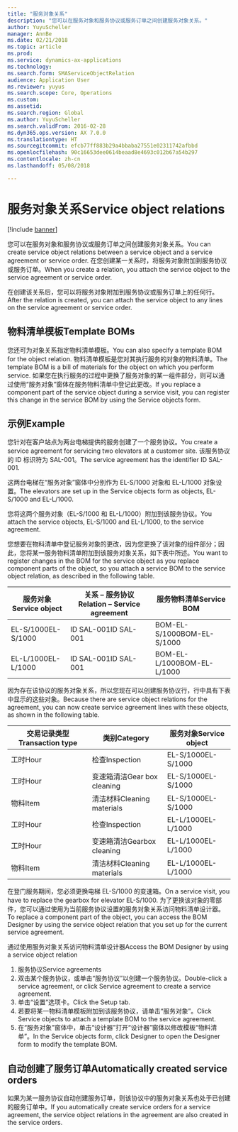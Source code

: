 ```yaml
---
title: "服务对象关系"
description: "您可以在服务对象和服务协议或服务订单之间创建服务对象关系。"
author: YuyuScheller
manager: AnnBe
ms.date: 02/21/2018
ms.topic: article
ms.prod: 
ms.service: dynamics-ax-applications
ms.technology: 
ms.search.form: SMAServiceObjectRelation
audience: Application User
ms.reviewer: yuyus
ms.search.scope: Core, Operations
ms.custom: 
ms.assetid: 
ms.search.region: Global
ms.author: YuyuScheller
ms.search.validFrom: 2016-02-28
ms.dyn365.ops.version: AX 7.0.0
ms.translationtype: HT
ms.sourcegitcommit: efcb77ff883b29a4bbaba27551e02311742afbbd
ms.openlocfilehash: 90c16653dee0614beaad8e4693c012b67a54b297
ms.contentlocale: zh-cn
ms.lasthandoff: 05/08/2018

---
```


# <a name="service-object-relations"></a><span data-ttu-id="b807d-103">服务对象关系</span><span class="sxs-lookup"><span data-stu-id="b807d-103">Service object relations</span></span> 

[!include [banner](../includes/banner.md)]

<span data-ttu-id="b807d-104">您可以在服务对象和服务协议或服务订单之间创建服务对象关系。</span><span class="sxs-lookup"><span data-stu-id="b807d-104">You can create service object relations between a service object and a service agreement or service order.</span></span> <span data-ttu-id="b807d-105">在您创建某一关系时，将服务对象附加到服务协议或服务订单。</span><span class="sxs-lookup"><span data-stu-id="b807d-105">When you create a relation, you attach the service object to the service agreement or service order.</span></span>

<span data-ttu-id="b807d-106">在创建该关系后，您可以将服务对象附加到服务协议或服务订单上的任何行。</span><span class="sxs-lookup"><span data-stu-id="b807d-106">After the relation is created, you can attach the service object to any lines on the service agreement or service order.</span></span>

## <a name="template-boms"></a><span data-ttu-id="b807d-107">物料清单模板</span><span class="sxs-lookup"><span data-stu-id="b807d-107">Template BOMs</span></span>

<span data-ttu-id="b807d-108">您还可为对象关系指定物料清单模板。</span><span class="sxs-lookup"><span data-stu-id="b807d-108">You can also specify a template BOM for the object relation.</span></span> <span data-ttu-id="b807d-109">物料清单模板是您对其执行服务的对象的物料清单。</span><span class="sxs-lookup"><span data-stu-id="b807d-109">The template BOM is a bill of materials for the object on which you perform service.</span></span> <span data-ttu-id="b807d-110">如果您在执行服务的过程中更换了服务对象的某一组件部分，则可以通过使用“服务对象”窗体在服务物料清单中登记此更改。</span><span class="sxs-lookup"><span data-stu-id="b807d-110">If you replace a component part of the service object during a service visit, you can register this change in the service BOM by using the Service objects form.</span></span>

## <a name="example"></a><span data-ttu-id="b807d-111">示例</span><span class="sxs-lookup"><span data-stu-id="b807d-111">Example</span></span>

<span data-ttu-id="b807d-112">您针对在客户站点为两台电梯提供的服务创建了一个服务协议。</span><span class="sxs-lookup"><span data-stu-id="b807d-112">You create a service agreement for servicing two elevators at a customer site.</span></span>
<span data-ttu-id="b807d-113">该服务协议的 ID 标识符为 SAL-001。</span><span class="sxs-lookup"><span data-stu-id="b807d-113">The service agreement has the identifier ID SAL-001.</span></span>

<span data-ttu-id="b807d-114">这两台电梯在“服务对象”窗体中分别作为 EL-S/1000 对象和 EL-L/1000 对象设置。</span><span class="sxs-lookup"><span data-stu-id="b807d-114">The elevators are set up in the Service objects form as objects, EL-S/1000 and EL-L/1000.</span></span>

<span data-ttu-id="b807d-115">您将这两个服务对象（EL-S/1000 和 EL-L/1000）附加到该服务协议。</span><span class="sxs-lookup"><span data-stu-id="b807d-115">You attach the service objects, EL-S/1000 and EL-L/1000, to the service agreement.</span></span>

<span data-ttu-id="b807d-116">您想要在物料清单中登记服务对象的更改，因为您更换了该对象的组件部分；因此，您将某一服务物料清单附加到该服务对象关系，如下表中所述。</span><span class="sxs-lookup"><span data-stu-id="b807d-116">You want to register changes in the BOM for the service object as you replace component parts of the object, so you attach a service BOM to the service object relation, as described in the following table.</span></span>

| <span data-ttu-id="b807d-117">服务对象</span><span class="sxs-lookup"><span data-stu-id="b807d-117">Service object</span></span> | <span data-ttu-id="b807d-118">关系 – 服务协议</span><span class="sxs-lookup"><span data-stu-id="b807d-118">Relation – Service agreement</span></span> | <span data-ttu-id="b807d-119">服务物料清单</span><span class="sxs-lookup"><span data-stu-id="b807d-119">Service BOM</span></span>   |
|----------------|------------------------------|---------------|
| <span data-ttu-id="b807d-120">EL-S/1000</span><span class="sxs-lookup"><span data-stu-id="b807d-120">EL-S/1000</span></span>      | <span data-ttu-id="b807d-121">ID SAL-001</span><span class="sxs-lookup"><span data-stu-id="b807d-121">ID SAL-001</span></span>                   | <span data-ttu-id="b807d-122">BOM-EL-S/1000</span><span class="sxs-lookup"><span data-stu-id="b807d-122">BOM-EL-S/1000</span></span> |
| <span data-ttu-id="b807d-123">EL-L/1000</span><span class="sxs-lookup"><span data-stu-id="b807d-123">EL-L/1000</span></span>      | <span data-ttu-id="b807d-124">ID SAL-001</span><span class="sxs-lookup"><span data-stu-id="b807d-124">ID SAL-001</span></span>                   | <span data-ttu-id="b807d-125">BOM-EL-L/1000</span><span class="sxs-lookup"><span data-stu-id="b807d-125">BOM-EL-L/1000</span></span> |

<span data-ttu-id="b807d-126">因为存在该协议的服务对象关系，所以您现在可以创建服务协议行，行中具有下表中显示的这些对象。</span><span class="sxs-lookup"><span data-stu-id="b807d-126">Because there are service object relations for the agreement, you can now create service agreement lines with these objects, as shown in the following table.</span></span>

| <span data-ttu-id="b807d-127">交易记录类型</span><span class="sxs-lookup"><span data-stu-id="b807d-127">Transaction type</span></span> | <span data-ttu-id="b807d-128">类别</span><span class="sxs-lookup"><span data-stu-id="b807d-128">Category</span></span>           | <span data-ttu-id="b807d-129">服务对象</span><span class="sxs-lookup"><span data-stu-id="b807d-129">Service object</span></span> |
|------------------|--------------------|----------------|
| <span data-ttu-id="b807d-130">工时</span><span class="sxs-lookup"><span data-stu-id="b807d-130">Hour</span></span>             | <span data-ttu-id="b807d-131">检查</span><span class="sxs-lookup"><span data-stu-id="b807d-131">Inspection</span></span>         | <span data-ttu-id="b807d-132">EL-S/1000</span><span class="sxs-lookup"><span data-stu-id="b807d-132">EL-S/1000</span></span>      |
| <span data-ttu-id="b807d-133">工时</span><span class="sxs-lookup"><span data-stu-id="b807d-133">Hour</span></span>             | <span data-ttu-id="b807d-134">变速箱清洁</span><span class="sxs-lookup"><span data-stu-id="b807d-134">Gear box cleaning</span></span>  | <span data-ttu-id="b807d-135">EL-S/1000</span><span class="sxs-lookup"><span data-stu-id="b807d-135">EL-S/1000</span></span>      |
| <span data-ttu-id="b807d-136">物料</span><span class="sxs-lookup"><span data-stu-id="b807d-136">Item</span></span>             | <span data-ttu-id="b807d-137">清洁材料</span><span class="sxs-lookup"><span data-stu-id="b807d-137">Cleaning materials</span></span> | <span data-ttu-id="b807d-138">EL-S/1000</span><span class="sxs-lookup"><span data-stu-id="b807d-138">EL-S/1000</span></span>      |
| <span data-ttu-id="b807d-139">工时</span><span class="sxs-lookup"><span data-stu-id="b807d-139">Hour</span></span>             | <span data-ttu-id="b807d-140">检查</span><span class="sxs-lookup"><span data-stu-id="b807d-140">Inspection</span></span>         | <span data-ttu-id="b807d-141">EL-L/1000</span><span class="sxs-lookup"><span data-stu-id="b807d-141">EL-L/1000</span></span>      |
| <span data-ttu-id="b807d-142">工时</span><span class="sxs-lookup"><span data-stu-id="b807d-142">Hour</span></span>             | <span data-ttu-id="b807d-143">变速箱清洁</span><span class="sxs-lookup"><span data-stu-id="b807d-143">Gearbox cleaning</span></span>   | <span data-ttu-id="b807d-144">EL-L/1000</span><span class="sxs-lookup"><span data-stu-id="b807d-144">EL-L/1000</span></span>      |
| <span data-ttu-id="b807d-145">物料</span><span class="sxs-lookup"><span data-stu-id="b807d-145">Item</span></span>             | <span data-ttu-id="b807d-146">清洁材料</span><span class="sxs-lookup"><span data-stu-id="b807d-146">Cleaning materials</span></span> | <span data-ttu-id="b807d-147">EL-L/1000</span><span class="sxs-lookup"><span data-stu-id="b807d-147">EL-L/1000</span></span>      |

<span data-ttu-id="b807d-148">在登门服务期间，您必须更换电梯 EL-S/1000 的变速箱。</span><span class="sxs-lookup"><span data-stu-id="b807d-148">On a service visit, you have to replace the gearbox for elevator EL-S/1000.</span></span> <span data-ttu-id="b807d-149">为了更换该对象的零部件，您可以通过使用为当前服务协议设置的服务对象关系访问物料清单设计器。</span><span class="sxs-lookup"><span data-stu-id="b807d-149">To replace a component part of the object, you can access the BOM Designer by using the service object relation that you set up for the current service agreement.</span></span>

<span data-ttu-id="b807d-150">通过使用服务对象关系访问物料清单设计器</span><span class="sxs-lookup"><span data-stu-id="b807d-150">Access the BOM Designer by using a service object relation</span></span>

1. <span data-ttu-id="b807d-151">服务协议</span><span class="sxs-lookup"><span data-stu-id="b807d-151">Service agreements</span></span>
2. <span data-ttu-id="b807d-152">双击某个服务协议，或单击“服务协议”以创建一个服务协议。</span><span class="sxs-lookup"><span data-stu-id="b807d-152">Double-click a service agreement, or click Service agreement to create a service agreement.</span></span>
3. <span data-ttu-id="b807d-153">单击“设置”选项卡。</span><span class="sxs-lookup"><span data-stu-id="b807d-153">Click the Setup tab.</span></span>
4. <span data-ttu-id="b807d-154">若要将某一物料清单模板附加到该服务协议，请单击“服务对象”。</span><span class="sxs-lookup"><span data-stu-id="b807d-154">Click Service objects to attach a template BOM to the service agreement.</span></span>
5. <span data-ttu-id="b807d-155">在“服务对象”窗体中，单击“设计器”打开“设计器”窗体以修改模板“物料清单”。</span><span class="sxs-lookup"><span data-stu-id="b807d-155">In the Service objects form, click Designer to open the Designer form to modify the template BOM.</span></span>

## <a name="automatically-created-service-orders"></a><span data-ttu-id="b807d-156">自动创建了服务订单</span><span class="sxs-lookup"><span data-stu-id="b807d-156">Automatically created service orders</span></span>

<span data-ttu-id="b807d-157">如果为某一服务协议自动创建服务订单，则该协议中的服务对象关系也处于已创建的服务订单中。</span><span class="sxs-lookup"><span data-stu-id="b807d-157">If you automatically create service orders for a service agreement, the service object relations in the agreement are also created in the service orders.</span></span>


